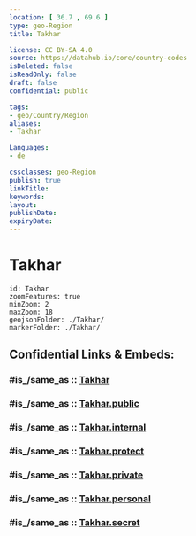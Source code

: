 ```yaml
---
location: [ 36.7 , 69.6 ] 
type: geo-Region
title: Takhar

license: CC BY-SA 4.0
source: https://datahub.io/core/country-codes
isDeleted: false
isReadOnly: false
draft: false
confidential: public

tags:
- geo/Country/Region
aliases:
- Takhar

Languages:
- de

cssclasses: geo-Region
publish: true
linkTitle: 
keywords: 
layout: 
publishDate: 
expiryDate: 
---
```


# Takhar

```leaflet
id: Takhar
zoomFeatures: true 
minZoom: 2 
maxZoom: 18
geojsonFolder: ./Takhar/
markerFolder: ./Takhar/
```


## Confidential Links & Embeds: 

### #is_/same_as :: [Takhar](/_Standards/Earth/Continent/Asia/Asia~Central/Afghanistan/provinces~Afghanistan/Takhar.md) 

### #is_/same_as :: [Takhar.public](/_public/Earth/Continent/Asia/Asia~Central/Afghanistan/provinces~Afghanistan/Takhar.public.md) 

### #is_/same_as :: [Takhar.internal](/_internal/Earth/Continent/Asia/Asia~Central/Afghanistan/provinces~Afghanistan/Takhar.internal.md) 

### #is_/same_as :: [Takhar.protect](/_protect/Earth/Continent/Asia/Asia~Central/Afghanistan/provinces~Afghanistan/Takhar.protect.md) 

### #is_/same_as :: [Takhar.private](/_private/Earth/Continent/Asia/Asia~Central/Afghanistan/provinces~Afghanistan/Takhar.private.md) 

### #is_/same_as :: [Takhar.personal](/_personal/Earth/Continent/Asia/Asia~Central/Afghanistan/provinces~Afghanistan/Takhar.personal.md) 

### #is_/same_as :: [Takhar.secret](/_secret/Earth/Continent/Asia/Asia~Central/Afghanistan/provinces~Afghanistan/Takhar.secret.md)

